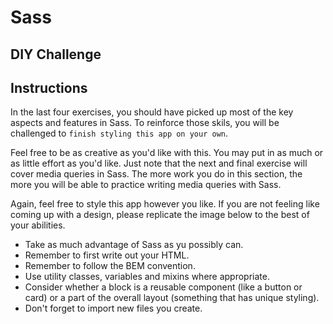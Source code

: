 # Sass

## DIY Challenge

## Instructions
In the last four exercises, you should have picked up most of the key aspects and features in Sass. To reinforce those skils, you will be challenged to `finish styling this app on your own`. 

Feel free to be as creative as you'd like with this. You may put in as much or as little effort as you'd like. Just note that the next and final exercise will cover media queries in Sass. The more work you do in this section, the more you will be able to practice writing media queries with Sass. 

Again, feel free to style this app however you like. If you are not feeling like coming up with a design, please replicate the image below to the best of your abilities. 

- Take as much advantage of Sass as yu possibly can. 
- Remember to first write out your HTML.
- Remember to follow the BEM convention.
- Use utility classes, variables and mixins where appropriate.
- Consider whether a block is a reusable component (like a button or card) or a part of the overall layout (something that has unique styling). 
- Don't forget to import new files you create.